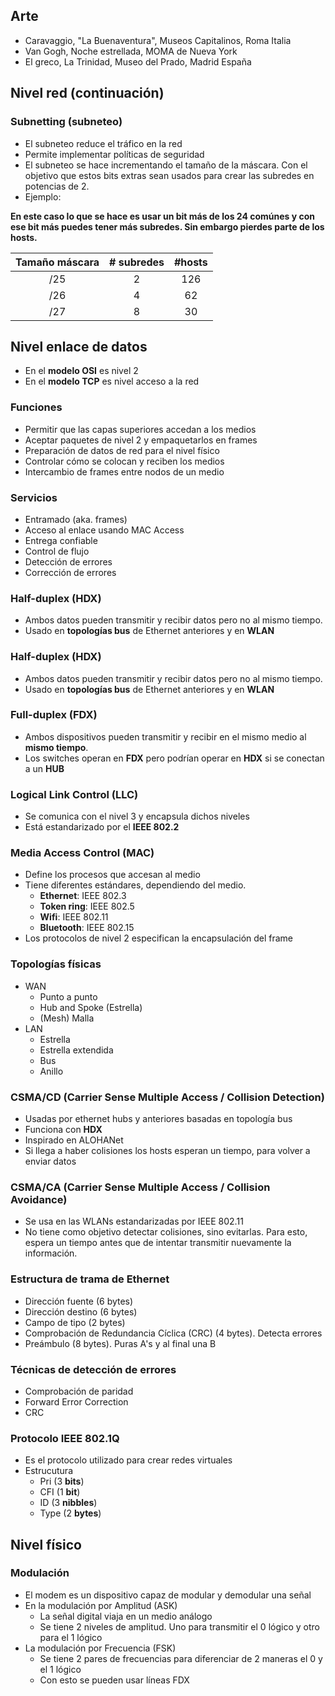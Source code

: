 ## Arte
- Caravaggio, "La Buenaventura", Museos Capitalinos, Roma Italia
- Van Gogh, Noche estrellada, MOMA de Nueva York
- El greco, La Trinidad, Museo del Prado, Madrid España

## Nivel red (continuación)

### Subnetting (subneteo)

- El subneteo reduce el tráfico en la red
- Permite implementar políticas de seguridad
- El subneteo se hace incrementando  el tamaño de la máscara. Con el objetivo que estos bits extras sean usados para crear las subredes en potencias de 2.
- Ejemplo:

**En este caso lo que se hace es usar un bit más de los 24 comúnes y con ese bit más puedes tener más subredes. Sin embargo pierdes parte de los hosts.**

| Tamaño máscara| # subredes    | #hosts  |
| :-----------: |:-------------:| :------:|
| /25           | 2             | 126     |
| /26           | 4             | 62      |
| /27           | 8             | 30      |

## Nivel enlace de datos

- En el **modelo OSI** es nivel 2
- En el **modelo TCP** es nivel acceso a la red

### Funciones
- Permitir que las capas superiores accedan a los medios
- Aceptar paquetes de nivel 2 y empaquetarlos en frames
- Preparación de datos de red para el nivel físico
- Controlar cómo se colocan y reciben los medios
- Intercambio de frames entre nodos de un medio

### Servicios

- Entramado (aka. frames)
- Acceso al enlace usando MAC Access
- Entrega confiable
- Control de flujo
- Detección de errores
- Corrección de errores

### Half-duplex (HDX)

- Ambos datos pueden transmitir y recibir datos pero no al mismo tiempo.
- Usado en **topologías bus** de Ethernet anteriores y en **WLAN**

### Half-duplex (HDX)

- Ambos datos pueden transmitir y recibir datos pero no al mismo tiempo.
- Usado en **topologías bus** de Ethernet anteriores y en **WLAN**

### Full-duplex (FDX)

- Ambos dispositivos pueden transmitir y recibir en el mismo medio al **mismo tiempo**.
- Los switches operan en **FDX** pero podrían operar en **HDX** si se conectan a un **HUB**

### Logical Link Control (LLC)

- Se comunica con el nivel 3 y encapsula dichos niveles
- Está estandarizado por el **IEEE 802.2**

### Media Access Control (MAC)

- Define los procesos que accesan al medio
- Tiene diferentes estándares, dependiendo del medio.
  - **Ethernet**: IEEE 802.3
  - **Token ring**: IEEE 802.5
  - **Wifi**: IEEE 802.11
  - **Bluetooth**: IEEE 802.15
- Los protocolos de nivel 2 especifican la encapsulación del frame

### Topologías físicas 
- WAN
  - Punto a punto
  - Hub and Spoke (Estrella)
  - (Mesh) Malla
- LAN
  - Estrella
  - Estrella extendida
  - Bus
  - Anillo

### CSMA/CD (Carrier Sense Multiple Access / Collision Detection)

- Usadas por ethernet hubs y anteriores basadas en topología bus
- Funciona con **HDX**
- Inspirado en ALOHANet
- Si llega a haber colisiones los hosts esperan un tiempo, para volver a enviar datos

### CSMA/CA (Carrier Sense Multiple Access / Collision Avoidance)

- Se usa en las WLANs estandarizadas por IEEE 802.11
- No tiene como objetivo detectar colisiones, sino evitarlas. Para esto, espera un tiempo antes que de intentar transmitir nuevamente la información.

### Estructura de trama de Ethernet

- Dirección fuente (6 bytes)
- Dirección destino (6 bytes)
- Campo de tipo (2 bytes)
- Comprobación de Redundancia Cíclica (CRC) (4 bytes). Detecta errores
- Preámbulo (8 bytes). Puras A's y al final una B

### Técnicas de detección de errores

- Comprobación de paridad
- Forward Error Correction
- CRC

### Protocolo IEEE 802.1Q

- Es el protocolo utilizado para crear redes virtuales
- Estrucutura
  - Pri (3 **bits**)
  - CFI (1 **bit**)
  - ID (3 **nibbles**)
  - Type (2 **bytes**)

## Nivel físico

### Modulación

- El modem es un dispositivo capaz de modular y demodular una señal
- En la modulación por Amplitud (ASK)
  - La señal digital viaja en un medio análogo
  - Se tiene 2 niveles de amplitud. Uno para transmitir el 0 lógico y otro para el 1 lógico
- La modulación por Frecuencia (FSK)
  - Se tiene 2 pares de frecuencias para diferenciar de 2 maneras el 0 y el 1 lógico
  - Con esto se pueden usar líneas FDX